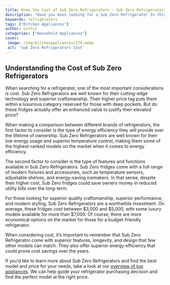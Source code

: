```yaml
---
title: Know the Cost of Sub Zero Refrigerators - Sub Zero Refrigerators Cost
description: "Have you been looking for a Sub Zero Refrigerator In this blog post learn about the cost of Sub Zero Refrigerators so you can make an informed purchase decision for your home"
keywords: refrigerators
tags: ["Kitchen Appliances"]
author: Curtis
categories: ["Household Appliances"]
cover: 
 image: /img/kitchenappliances/274.webp
 alt: 'Sub Zero Refrigerators Cost'
---
```

## Understanding the Cost of Sub Zero Refrigerators
When searching for a refrigerator, one of the most important considerations is cost. Sub Zero Refrigerators are well known for their cutting-edge technology and superior craftsmanship. Their higher price tag puts them within a luxurious category reserved for those with deep pockets. But do these fridges actually offer an enhanced value to justify their elevated price? 

When making a comparison between different brands of refrigerators, the first factor to consider is the type of energy efficiency they will provide over the lifetime of ownership. Sub Zero Refrigerators are well known for their low energy usage and superior temperature control, making them some of the highest-ranked models on the market when it comes to energy efficiency. 

The second factor to consider is the type of features and functions available in Sub Zero Refrigerators. Sub Zero fridges come with a full range of modern fixtures and accessories, such as temperature sensors, adjustable shelves, and energy-saving icemakers. In that sense, despite their higher cost, Sub Zero fridges could save owners money in reduced utility bills over the long-term. 

For those looking for superior quality craftsmanship, superior performance, and modern styling, Sub Zero Refrigerators are a worthwhile investment. On average, these fridges cost between $3,000 and $5,000, with some luxury models available for more than $7,000. Of course, there are more economical options on the market for those for a budget-friendly refrigerator. 

When considering cost, it’s important to remember that Sub Zero Refrigerator come with superior features, longevity, and design that few other models can match. They also offer superior energy efficiency that could prove cost savings over the years.

If you’d like to learn more about Sub Zero Refrigerators and find the best model and price for your needs, take a look at our [overview of top appliances](./pages/appliance-overview). We can help guide your refrigerator purchasing decision and find the perfect model at the right price.
